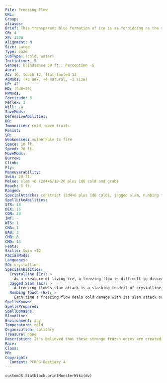 ```yaml
---
File: Freezing Flow
URL: 
Group: 
aliases: 
Brief: This transparent blue formation of ice is as forbidding as the serpent it resembles.
CR: 4
XP: 1200
Alignment: N
Size: Large
Type: ooze
SubType: (cold, water)
Initiative: -5
Senses: blindsense 60 ft.; Perception -5
Aura: 
AC: 16, touch 12, flat-footed 13
ACMods: (+3 Dex, +4 natural, -1 size)
HP: 47
HD: (5d8+25)
HPMods: 
Fortitude: 6
Reflex: 3
Will: -4
SaveMods: 
DefensiveAbilities: 
DR: 
Immunities: cold, ooze traits
Resist: 
SR: 
Weaknesses: vulnerable to fire
Space: 10 ft.
Speed: 20 ft.
MoveMods: 
Burrow: 
Climb: 
Fly: 
Maneuverability: 
Swim: 20 ft.
Melee: slam +6 (2d4+6/19-20 plus 1d6 cold and grab)
Reach: 5 ft.
Ranged: 
SpecialAttacks: constrict (2d4+6 plus 1d6 cold), jagged slam, numbing touch
SpellLikeAbilities: 
STR: 18
DEX: 16
CON: 20
INT: -
WIS: 1
CHA: 1
BAB: 3
CMB: 8
CMD: 13
Feats: 
Skills: Swim +12
RacialMods: 
Languages: 
SQ: crystalline
SpecialAbilities:
  Crystalline (Ex): >
    As a creature of living ice, a freezing flow is difficult to discern from its surroundings in icy and snowy land environments and when in icy water. A successful DC 15 Perception check is required to notice a freezing flow in these environments. Any creature that fails to notice a freezing flow and walks into it automatically takes damage as if struck by the ooze's slam attack.
  Jagged Slam (Ex): >
    A freezing flow's slam attack is a slashing tendril of crystalline ice. It deals slashing damage instead of bludgeoning damage and has a critical range of 19-20.
  Numbing Touch (Ex): >
    Each time a freezing flow deals cold damage with its slam attack or constrict ability, the target must succeed at a DC 17 Fortitude save or be staggered with numbing cold for 1 round. The save DC is Constitution-based.
SpellsKnown: 
SpellsPrepared: 
SpellDomains: 
Bloodline: 
Environment: any
Temperature: cold
Organization: solitary
Treasure: none
Description: It's believed that these strange frozen oozes are created when a particularly cold arctic area has prolonged exposure to ice from the Elemental Planes. Rising seemingly spontaneously from such a supernatural deep freeze, freezing flows shamble forth in search of prey, hungry for the life energy of warm-blooded creatures, which they somehow metabolize. Within their native habitat, these oozes are particularly difficult to spot. While they lack intelligence, they have an instinct to stay put within frozen ice flows, on the icy surface of frozen lakes and rivers, or within areas of permafrost, waiting for prey to stumble upon them. This instinct may be tied to the fact that they can stay relatively dormant for decades or even centuries, but eventually they need the life energy of warm-blooded creatures to fuel their strange locomotion. Since they dwell in unforgiving and underpopulated areas, it is easier for them to conserve energy and wait for prey rather than to try to track down warm-blooded creatures. After feeding, or when fully fed, these creatures tend to ignore other creatures unless attacked. Though freezing flows' crystalline construction can give the illusion that they are brittle, nothing is further from the truth. When a freezing flow slams into flesh, it does so with enough power to break bone, and it is cold enough to numb flesh, causing its prey to convulse in a fit of shivers. When hungry, the only things freezing flows avoid are fire and high temperatures. Such things can still melt and damage a freezing flow, though it typically requires more heat to diminish a freezing flow into a puddle of water than it takes to melt a patch of normal ice 10 times the ooze's size.
Race: 
Class: 
MR: 
Copyright:
  Content: PFRPG Bestiary 4
---
```

```dataviewjs
customJS.Statblock.printMonsterWiki(dv)
```
